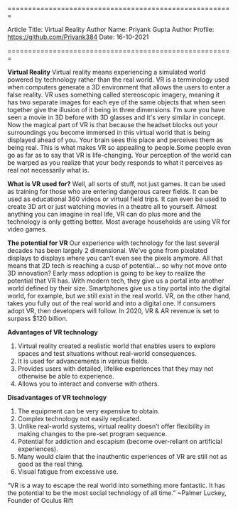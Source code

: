 
=======================================================

Article Title: Virtual Reality
Author Name: Priyank Gupta
Author Profile: https://github.com/Priyank384
Date: 16-10-2021

=======================================================

**Virtual Reality**
Virtual reality means experiencing a simulated world powered by technology rather than the real world. VR is a terminology used when computers generate a 3D environment that allows the users to enter a false reality. 
VR uses something called stereoscopic imagery, meaning it has two separate images for each eye of the same objects that when seen together give the illusion of it being in three dimensions. I’m sure you have seen a movie in 3D before with 3D glasses and it's very similar in concept.  Now the magical part of VR is that because the headset blocks out your surroundings you become immersed in this virtual world that is being displayed ahead of you. Your brain sees this place and perceives them as being real. This is what makes VR so appealing to people.Some people even go as far as to say that VR is life-changing. Your perception of the world can be warped as you realize that your body responds to what it perceives as real not necessarily what is.

**What is VR used for?**
Well, all sorts of stuff, not just games. It can be used as training for those who are entering dangerous career fields. It can be used as educational 360 videos or virtual field trips. It can even be used to create 3D art or just watching movies in a theatre all to yourself. Almost anything you can imagine in real life, VR can do plus more and the technology is only getting better. Most average households are using VR for video games.

**The potential for VR**
Our experience with technology for the last several decades has been largely 2 dimensional. We’ve gone from pixelated displays to displays where you can’t even see the pixels anymore. All that means that 2D tech is reaching a cusp of potential… so why not move onto 3D innovation? Early mass adoption is going to be key to realize the potential that VR has. With modern tech, they give us a portal into another world defined by their size. Smartphones give us a tiny portal into the digital world, for example, but we still exist in the real world. VR, on the other hand, takes you fully out of the real world and into a digital one. If consumers adopt VR, then developers will follow. In 2020, VR & AR revenue is set to surpass $120 billion.

**Advantages of VR technology**
1. Virtual reality created a realistic world that enables users to explore spaces and test situations without real-world consequences.
2. It is used for advancements in various fields. 
3. Provides users with detailed, lifelike experiences that they may not otherwise be able to experience.
4. Allows you to interact and converse with others.

**Disadvantages of VR technology**
1. The equipment can be very expensive to obtain.
2. Complex technology not easily replicated.
3. Unlike real-world systems, virtual reality doesn’t offer flexibility in making changes to the pre-set program sequence.
4. Potential for addiction and escapism (become over-reliant on artificial experiences).
5. Many would claim that the inauthentic experiences of VR are still not as good as the real thing.
6. Visual fatigue from excessive use.

“VR is a way to escape the real world into something more fantastic. It has the potential to be the most social technology of all time.”
~Palmer Luckey, Founder of Oculus Rift



